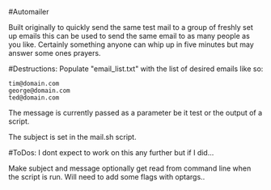 #Automailer

Built originally to quickly send the same test mail to a group of freshly set up emails this can be used to send the same email to as many people as you like. Certainly something anyone can whip up in five minutes but may answer some ones prayers.

#Destructions:
Populate "email_list.txt" with the list of desired emails like so:
```
tim@domain.com
george@domain.com
ted@domain.com
```
The message is currently passed as a parameter be it test or the output of a script.

The subject is set in the mail.sh script.

#ToDos:
I dont expect to work on this any further but if I did...

Make subject and message optionally get read from command line when the script is run. Will need to add some flags with optargs..


